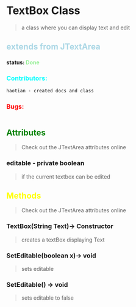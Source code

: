 # TextBox Class 
> a class where you can display text and edit
##  <span style="color:lightblue;">extends from JTextArea</span>
#### status: <span style="color:LightGreen;">Done</span>
### <span style="color:cyan;">Contributors:</span>
<!--put your names here between the ``` if you worked on it, and put what you did-->
```diff
haotian - created docs and class
```

### <span style="color:red;">Bugs:</span>
```diff

```
## <span style="color:green;">Attributes</span>
>Check out the JTextArea attributes online

### **editable** - private boolean
>if the current textbox can be edited

## <span style="color:yellow;">Methods</span>
>Check out the JTextArea attributes online

### **TextBox(String Text)**-> Constructor
>creates a textBox displaying Text

### **SetEditable(boolean x)**-> void
>sets editable

### **SetEditable()** -> void
>sets editable to false





